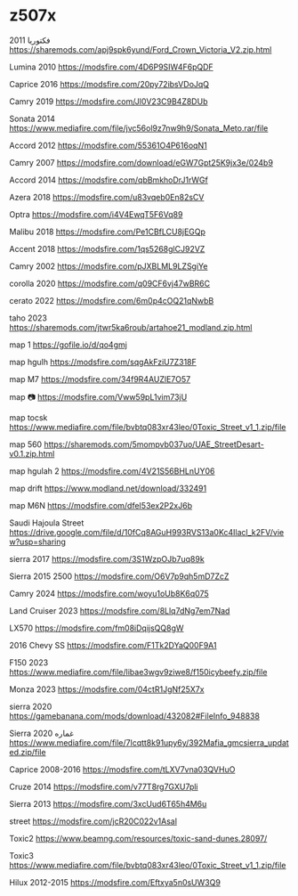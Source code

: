 # z507x
فكتوريا 2011
https://sharemods.com/apj9spk6yund/Ford_Crown_Victoria_V2.zip.html


Lumina 2010
https://modsfire.com/4D6P9SIW4F6pQDF

Caprice 2016 
https://modsfire.com/20py72ibsVDoJqQ

Camry 2019 
https://modsfire.com/Jl0V23C9B4Z8DUb

Sonata 2014 
https://www.mediafire.com/file/jvc56ol9z7nw9h9/Sonata_Meto.rar/file

Accord 2012
https://modsfire.com/55361O4P616oqN1


Camry 2007 
https://modsfire.com/download/eGW7Gpt25K9jx3e/024b9


Accord 2014
https://modsfire.com/qbBmkhoDrJ1rWGf

Azera 2018
https://modsfire.com/u83vqeb0En82sCV

Optra 
https://modsfire.com/i4V4EwqT5F6Vq89

Malibu 2018 
https://modsfire.com/Pe1CBfLCU8jEGQp

Accent 2018
https://modsfire.com/1qs5268glCJ92VZ

Camry 2002 
https://modsfire.com/pJXBLML9LZSgiYe

corolla 2020
https://modsfire.com/q09CF6vj47wBR6C

cerato 2022
https://modsfire.com/6m0p4cOQ21qNwbB

taho 2023
https://sharemods.com/jtwr5ka6roub/artahoe21_modland.zip.html

map 1
https://gofile.io/d/qo4gmj

map hgulh
https://modsfire.com/sqgAkFziU7Z318F

map M7
https://modsfire.com/34f9R4AUZlE7O57

map 📷
https://modsfire.com/Vww59pL1vim73jU

map tocsk
https://www.mediafire.com/file/bvbtq083xr43leo/0Toxic_Street_v1_1.zip/file

map 560
https://sharemods.com/5mompvb037uo/UAE_StreetDesart-v0.1.zip.html

map hgulah 2
https://modsfire.com/4V21S56BHLnUY06

map drift
https://www.modland.net/download/332491

map M6N
https://modsfire.com/dfeI53ex2P2xJ6b

Saudi Hajoula Street 
https://drive.google.com/file/d/10fCq8AGuH993RVS13a0Kc4Ilacl_k2FV/view?usp=sharing

sierra 2017
https://modsfire.com/3S1WzpOJb7uq89k 

Sierra 2015 2500
https://modsfire.com/O6V7p9qh5mD7ZcZ

Camry 2024 
https://modsfire.com/woyu1oUb8K6q075

Land Cruiser 2023 
https://modsfire.com/8Llq7dNg7em7Nad

LX570
https://modsfire.com/fm08iDqijsQQ8gW

2016 Chevy SS
https://modsfire.com/F1Tk2DYaQ00F9A1

F150 2023
https://www.mediafire.com/file/libae3wgv9ziwe8/f150icybeefy.zip/file

Monza 2023
https://modsfire.com/04ctR1JgNf25X7x

sierra 2020
https://gamebanana.com/mods/download/432082#FileInfo_948838

Sierra 2020 غماره
https://www.mediafire.com/file/7lcqtt8k91upy6y/392Mafia_gmcsierra_updated.zip/file

Caprice 2008-2016
https://modsfire.com/tLXV7vna03QVHuO

Cruze 2014 
https://modsfire.com/v77T8rg7GXU7pli

Sierra 2013 
https://modsfire.com/3xcUud6T65h4M6u

street
https://modsfire.com/jcR20C022v1Asal

Toxic2
https://www.beamng.com/resources/toxic-sand-dunes.28097/

Toxic3 
https://www.mediafire.com/file/bvbtq083xr43leo/0Toxic_Street_v1_1.zip/file

Hilux 2012-2015 
https://modsfire.com/Eftxya5n0sUW3Q9
